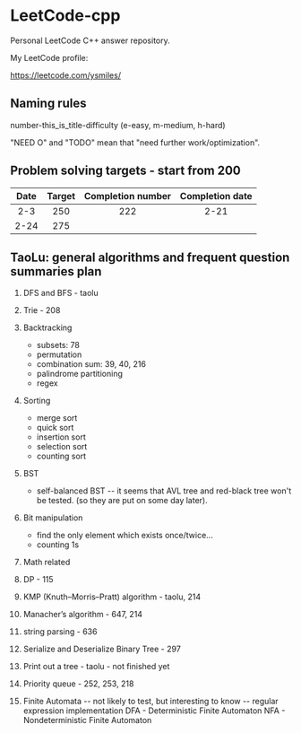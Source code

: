 # LeetCode-cpp

Personal LeetCode C++ answer repository.

My LeetCode profile:

https://leetcode.com/ysmiles/

## Naming rules

number-this_is_title-difficulty (e-easy, m-medium, h-hard)

"NEED O" and "TODO" mean that "need further work/optimization".

## Problem solving targets - start from 200

|  Date  |  Target  | Completion number | Completion date |
|:------:|:--------:|:-----------------:|:---------------:|
|  2-3   |   250    |        222        |       2-21      |
|  2-24  |   275    |                   |                 |

## TaoLu: general algorithms and frequent question summaries plan

1. DFS and BFS - taolu

2. Trie - 208

3. Backtracking
    - subsets: 78
    - permutation
    - combination sum: 39, 40, 216
    - palindrome partitioning
    - regex

4. Sorting
    - merge sort
    - quick sort
    - insertion sort
    - selection sort
    - counting sort

5. BST
    - self-balanced BST -- it seems that AVL tree and red-black tree won't be tested. (so they are put on some day later).

6. Bit manipulation
    - find the only element which exists once/twice... 
    - counting 1s

7. Math related

8. DP - 115

9. KMP (Knuth–Morris–Pratt) algorithm - taolu, 214

10. Manacher’s algorithm - 647, 214

11. string parsing - 636

12. Serialize and Deserialize Binary Tree - 297

13. Print out a tree - taolu - not finished yet

14. Priority queue - 252, 253, 218

15. Finite Automata -- not likely to test, but interesting to know -- regular expression implementation
    DFA - Deterministic Finite Automaton
    NFA - Nondeterministic Finite Automaton 
